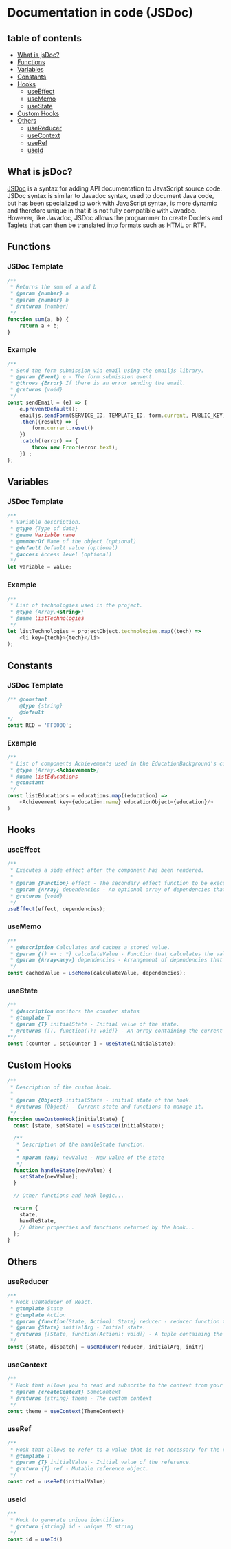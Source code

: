 # Documentation in code (JSDoc)
## table of contents

* [What is jsDoc?](#what-is-jsdoc?)
* [Functions](#functions)
* [Variables](#variables)
* [Constants](#constants)
* [Hooks](#hooks)
    + [useEffect](#useeffect)
    + [useMemo](#usememo)
    + [useState](#usestate)
* [Custom Hooks](#custom-hooks)
* [Others](#others)
    + [useReducer](#usereducer)
    + [useContext](#usecontext)
    + [useRef](#useref)
    + [useId](#useid)

## What is jsDoc?

[JSDoc](https://jsdoc.app/) is a syntax for adding API documentation to JavaScript source code.
JSDoc syntax is similar to Javadoc syntax, used to document Java code, but has been specialized to work with JavaScript syntax, is more dynamic and therefore unique in that it is not fully compatible with Javadoc. However, like Javadoc, JSDoc allows the programmer to create Doclets and Taglets that can then be translated into formats such as HTML or RTF.

## Functions

### JSDoc Template

```javascript
/**
 * Returns the sum of a and b
 * @param {number} a
 * @param {number} b
 * @returns {number}
 */
function sum(a, b) {
    return a + b;
}
```

### Example

```javascript
/**
 * Send the form submission via email using the emailjs library.
 * @param {Event} e - The form submission event.
 * @throws {Error} If there is an error sending the email.
 * @returns {void}
 */
const sendEmail = (e) => {
    e.preventDefault();
    emailjs.sendForm(SERVICE_ID, TEMPLATE_ID, form.current, PUBLIC_KEY)
    .then((result) => {
        form.current.reset()
    })
    .catch((error) => {
        throw new Error(error.text);
    }) ;
};
```

## Variables

### JSDoc Template

```javascript
/**
 * Variable description.
 * @type {Type of data}
 * @name Variable name
 * @memberOf Name of the object (optional)
 * @default Default value (optional)
 * @access Access level (optional)
 */
let variable = value;
```

### Example

```javascript
/**
 * List of technologies used in the project.
 * @type {Array.<string>}
 * @name listTechnologies
 */
let listTechnologies = projectObject.technologies.map((tech) =>
    <li key={tech}>{tech}</li>
);
```

## Constants

### JSDoc Template

```javascript
/** @constant
    @type {string}
    @default
*/
const RED = 'FF0000';
```

### Example

```javascript
/**
 * List of components Achievements used in the EducationBackground's component.
 * @type {Array.<Achievement>}
 * @name listEducations
 * @constant
 */
const listEducations = educations.map((education) =>
    <Achievement key={education.name} educationObject={education}/>
)
```

## Hooks

### useEffect

```javascript
/**
 * Executes a side effect after the component has been rendered.
 *
 * @param {Function} effect - The secondary effect function to be executed.
 * @param {Array} dependencies - An optional array of dependencies that trigger the execution of the effect when they change.
 * @returns {void}
 */
useEffect(effect, dependencies);
```

### useMemo

```javascript
/**
 * @description Calculates and caches a stored value.
 * @param {() => : *} calculateValue - Function that calculates the value to be stored, can return any type
 * @param {Array<any>} dependencies - Arrangement of dependencies that trigger the recalculation of the memoized value.
 */
const cachedValue = useMemo(calculateValue, dependencies);
```

### useState

```javascript
/**
 * @description monitors the counter status
 * @template T
 * @param {T} initialState - Initial value of the state.
 * @returns {[T, function(T): void]} - An array containing the current value of the state and a function to update it.
**/
const [counter , setCounter ] = useState(initialState);
```

## Custom Hooks

```javascript
/**
 * Description of the custom hook.
 *
 * @param {Object} initialState - initial state of the hook.
 * @returns {Object} - Current state and functions to manage it.
 */
function useCustomHook(initialState) {
  const [state, setState] = useState(initialState);

  /**
   * Description of the handleState function.
   *
   * @param {any} newValue - New value of the state
   */
  function handleState(newValue) {
    setState(newValue);
  }

  // Other functions and hook logic...

  return {
    state,
    handleState,
    // Other properties and functions returned by the hook...
  };
}
```

## Others

### useReducer

```javascript
/**
 * Hook useReducer of React.
 * @template State
 * @template Action
 * @param {function(State, Action): State} reducer - reducer function that specifies how the status is updated..
 * @param {State} initialArg - Initial state.
 * @returns {[State, function(Action): void]} - A tuple containing the current status and a function to dispatch actions.
 */
const [state, dispatch] = useReducer(reducer, initialArg, init?)
```

### useContext

```javascript
/**
 * Hook that allows you to read and subscribe to the context from your component.
 * @param {createContext} SomeContext
 * @returns {string} theme - The custom context
 */
const theme = useContext(ThemeContext)
```

### useRef

```javascript
/**
 * Hook that allows to refer to a value that is not necessary for the representation.
 * @template T
 * @param {T} initialValue - Initial value of the reference.
 * @return {T} ref - Mutable reference object.
 */
const ref = useRef(initialValue)
```

### useId
```javascript
/**
 * Hook to generate unique identifiers
 * @return {string} id - unique ID string
 */
const id = useId()
```